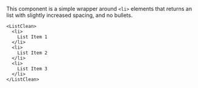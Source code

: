 This component is a simple wrapper around `<li>` elements that returns an list with slightly increased spacing, and no bullets.

```
<ListClean>
  <li>
    List Item 1
  </li>
  <li>
    List Item 2
  </li>
  <li>
    List Item 3
  </li>
</ListClean>
```